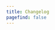 ```yaml
---
title: Changelog
pagefind: false
---
```











































































